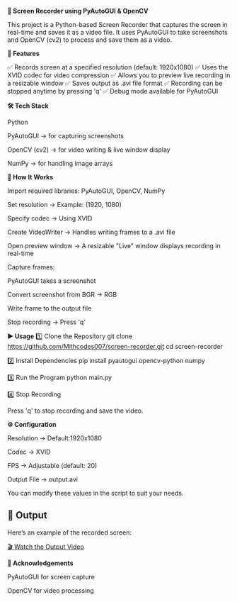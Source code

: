 **🎥 Screen Recorder using PyAutoGUI & OpenCV**

This project is a Python-based Screen Recorder that captures the screen in real-time and saves it as a video file. It uses PyAutoGUI to take screenshots and OpenCV (cv2) to process and save them as a video.

**🚀 Features**

✅ Records screen at a specified resolution (default: 1920x1080)
✅ Uses the XVID codec for video compression
✅ Allows you to preview live recording in a resizable window
✅ Saves output as .avi file format
✅ Recording can be stopped anytime by pressing 'q'
✅ Debug mode available for PyAutoGUI

**🛠️ Tech Stack**

Python

PyAutoGUI → for capturing screenshots

OpenCV (cv2) → for video writing & live window display

NumPy → for handling image arrays

**📂 How It Works**

Import required libraries: PyAutoGUI, OpenCV, NumPy

Set resolution → Example: (1920, 1080)

Specify codec → Using XVID

Create VideoWriter → Handles writing frames to a .avi file

Open preview window → A resizable "Live" window displays recording in real-time

Capture frames:

PyAutoGUI takes a screenshot

Convert screenshot from BGR → RGB

Write frame to the output file

Stop recording → Press 'q'

**▶️ Usage**
1️⃣ Clone the Repository
git clone https://github.com/Mithcodes007/screen-recorder.git
cd screen-recorder

2️⃣ Install Dependencies
pip install pyautogui opencv-python numpy

3️⃣ Run the Program
python main.py

4️⃣ Stop Recording

Press 'q' to stop recording and save the video.

**⚙️ Configuration**

Resolution → Default:1920x1080

Codec → XVID

FPS → Adjustable (default: 20)

Output File → output.avi

You can modify these values in the script to suit your needs.

## 📸 Output  

Here’s an example of the recorded screen:  

[🎬 Watch the Output Video](Recording.avi)


**🙌 Acknowledgements**

PyAutoGUI
 for screen capture

OpenCV
 for video processing
